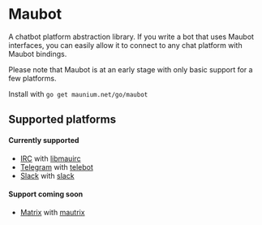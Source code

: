 # Maubot
A chatbot platform abstraction library. If you write a bot that uses Maubot interfaces,
you can easily allow it to connect to any chat platform with Maubot bindings.

Please note that Maubot is at an early stage with only basic support for a few platforms.

Install with `go get maunium.net/go/maubot`

## Supported platforms
#### Currently supported
* [IRC](https://tools.ietf.org/html/rfc1459) with [libmauirc](https://maunium.net/go/libmauirc)
* [Telegram](https://telegram.org/) with [telebot](https://github.com/tucnak/telebot)
* [Slack](https://slack.com) with [slack](https://github.com/nlopes/slack)

#### Support coming soon
* [Matrix](https://matrix.org/) with [mautrix](https://maunium.net/go/mautrix)
